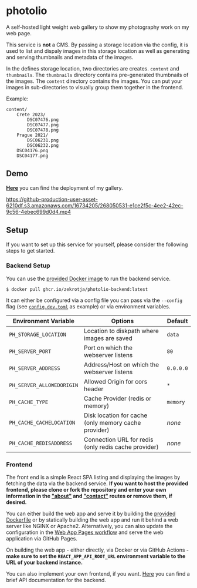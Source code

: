 # photolio

A self-hosted light weight web gallery to show my photography work on my web page.

This service is **not** a CMS. By passing a storage location via the config, it is used to list and dispaly images in this storage location as well as generating and serving thumbnails and metadata of the images.

In the defines storage location, two directories are creates. `content` and `thumbnails`. The `thumbnails` directory contains pre-generated thumbnails of the images. The `content` directory contains the images. You can put your images in sub-directories to visually group them together in the frontend.

Example:
```
content/
    Crete 2023/
        DSC07476.png
        DSC07477.png
        DSC07478.png
    Prague 2021/
        DSC06231.png
        DSC06232.png
    DSC04176.png
    DSC04177.png
```

## Demo

[**Here**](https://gallery.zekro.de) you can find the deployment of my gallery.

https://github-production-user-asset-6210df.s3.amazonaws.com/16734205/268050531-e1ce2f5c-4ee2-42ec-9c56-4ebec699d0d4.mp4

## Setup

If you want to set up this service for yourself, please consider the following steps to get started.

### Backend Setup

You can use the [provided Docker image](https://github.com/zekroTJA/photolio/pkgs/container/photolio-backend) to run the backend service.

```
$ docker pull ghcr.io/zekrotja/photolio-backend:latest
```

It can either be configured via a config file you can pass via the `--config` flag (see [`config.dev.toml`](config.dev.toml) as example) or via environment variables.

| Environment Variable  | Options | Default |
| ------------- | ------------- | ------------- |
| `PH_STORAGE_LOCATION` | Location to diskpath where images are saved  | `data` |
| `PH_SERVER_PORT` | Port on which the webserver listens  | `80` |
| `PH_SERVER_ADDRESS` | Address/Host on which the webserver listens  | `0.0.0.0` |
| `PH_SERVER_ALLOWEDORIGIN` | Allowed Origin for cors header  | `*` |
| `PH_CACHE_TYPE` | Cache Provider (redis or memory)  | `memory` |
| `PH_CACHE_CACHELOCATION` | Disk location for cache (only memory cache provider)  | *none* |
| `PH_CACHE_REDISADDRESS` | Connection URL for redis (only redis cache provider)  | *none* |

### Frontend

The front end is a simple React SPA listing and displaying the images by fetching the data via the backend service. **If you want to host the provided frontend, please clone or fork the repository and enter your own information in the ["about"](webapp/src/routes/about/) and ["contact"](webapp/src/routes/contact/) routes or remove them, if desired.**

You can either build the web app and serve it by building the [provided Dockerfile](Dockerfile.Webapp) or by statically building the web app and run it behind a web server like NGINX or Apache2. Alternatively, you can also update the configuration in the [Web App Pages workflow](.github\workflows\webapp-pages.yml) and serve the web application via GitHub Pages.

On building the web app - either directly, via Docker or via GitHub Actions - **make sure to set the `REACT_APP_API_ROOT_URL` environment variable to the URL of your backend instance.**

You can also implement your own frontend, if you want. [Here](docs/api.md) you can find a brief API documentation for the backend.